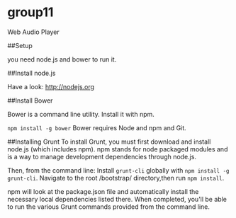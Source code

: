 # group11
Web Audio Player

##Setup

you need node.js and bower to run it.

##Install node.js

Have a look: http://nodejs.org


##Install Bower

Bower is a command line utility. Install it with npm.

`npm install -g bower`
Bower requires Node and npm and Git.


##Installing Grunt
To install Grunt, you must first download and install node.js (which includes npm). npm stands for node packaged modules and is a way to manage development dependencies through node.js.

Then, from the command line:
Install `grunt-cli` globally with `npm install -g grunt-cli`.
Navigate to the root /bootstrap/ directory,then run `npm install`.

npm will look at the package.json file and automatically install the necessary local dependencies listed there.
When completed, you'll be able to run the various Grunt commands provided from the command line.
